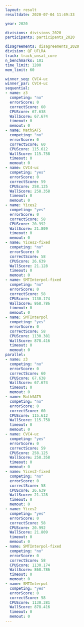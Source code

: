 ```yaml
---
layout: result
resultdate: 2020-07-04 11:49:33

year: 2020

divisions: divisions_2020
participants: participants_2020

disagreements: disagreements_2020
division: QF_UFLRA
track: track_unsat_core
n_benchmarks: 101
time_limit: 1200
mem_limit: 60

winner_seq: CVC4-uc
winner_par: CVC4-uc
sequential:
- name: z3
  competing: "no"
  errorScore: 0
  correctScore: 60
  CPUScore: 67.638
  WallScore: 67.674
  timeout: 0
  memout: 0
- name: MathSAT5
  competing: "no"
  errorScore: 0
  correctScore: 60
  CPUScore: 115.612
  WallScore: 115.758
  timeout: 0
  memout: 0
- name: CVC4-uc
  competing: "yes"
  errorScore: 0
  correctScore: 59
  CPUScore: 258.125
  WallScore: 258.358
  timeout: 0
  memout: 0
- name: Yices2
  competing: "yes"
  errorScore: 0
  correctScore: 58
  CPUScore: 20.992
  WallScore: 21.809
  timeout: 0
  memout: 0
- name: Yices2-fixed
  competing: "no"
  errorScore: 0
  correctScore: 58
  CPUScore: 26.639
  WallScore: 21.128
  timeout: 0
  memout: 0
- name: SMTInterpol-fixed
  competing: "no"
  errorScore: 0
  correctScore: 58
  CPUScore: 1130.174
  WallScore: 868.786
  timeout: 0
  memout: 0
- name: SMTInterpol
  competing: "yes"
  errorScore: 0
  correctScore: 58
  CPUScore: 1130.381
  WallScore: 878.416
  timeout: 0
  memout: 0
parallel:
- name: z3
  competing: "no"
  errorScore: 0
  correctScore: 60
  CPUScore: 67.638
  WallScore: 67.674
  timeout: 0
  memout: 0
- name: MathSAT5
  competing: "no"
  errorScore: 0
  correctScore: 60
  CPUScore: 115.612
  WallScore: 115.758
  timeout: 0
  memout: 0
- name: CVC4-uc
  competing: "yes"
  errorScore: 0
  correctScore: 59
  CPUScore: 258.125
  WallScore: 258.358
  timeout: 0
  memout: 0
- name: Yices2-fixed
  competing: "no"
  errorScore: 0
  correctScore: 58
  CPUScore: 26.639
  WallScore: 21.128
  timeout: 0
  memout: 0
- name: Yices2
  competing: "yes"
  errorScore: 0
  correctScore: 58
  CPUScore: 20.992
  WallScore: 21.809
  timeout: 0
  memout: 0
- name: SMTInterpol-fixed
  competing: "no"
  errorScore: 0
  correctScore: 58
  CPUScore: 1130.174
  WallScore: 868.786
  timeout: 0
  memout: 0
- name: SMTInterpol
  competing: "yes"
  errorScore: 0
  correctScore: 58
  CPUScore: 1130.381
  WallScore: 878.416
  timeout: 0
  memout: 0
---
```

